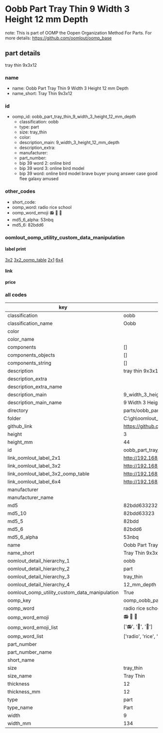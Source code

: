 # Oobb Part Tray Thin 9 Width 3 Height 12 mm Depth  

note: This is part of OOMP the Oopen Organization Method For Parts. For more details: https://github.com/oomlout/oomp_base

##  part details
  



tray thin 9x3x12



### name
* name: Oobb Part Tray Thin 9 Width 3 Height 12 mm Depth
* name_short: Tray Thin 9x3x12 
### id
* oomp_id: oobb_part_tray_thin_9_width_3_height_12_mm_depth
  * classification: oobb
  * type: part
  * size: tray_thin
  * color: 
  * description_main: 9_width_3_height_12_mm_depth
  * description_extra: 
  * manufacturer: 
  * part_number: 
  * bip 39 word 2: online bird
  * bip 39 word 3: online bird model
  * bip 39 word: online bird model brave buyer young answer case good flee galaxy amused

### other_codes
* short_code: 
* oomp_word: radio rice school
* oomp_word_emoji :radio: :rice: :school:
* md5_6_alpha: 53nbq
* md5_6: 82bdd6






### oomlout_oomp_utility_custom_data_manipulation
#### label print
[3x2](http://192.168.1.245:1112/?label=oomp%2053nbq)
[3x2_oomp_table](http://192.168.1.108:1112/?label=oomp%2053nbq)
[2x1](http://192.168.1.242:1112/?label=oomp%2053nbq)
[6x4](http://192.168.1.55:1112/?label=oomp%2053nbq)    

#### link

                              

#### price







### all codes 
| key | value |  
| --- | --- |  
| classification | oobb |  
| classification_name | Oobb |  
| color |  |  
| color_name |  |  
| components | [] |  
| components_objects | [] |  
| components_string | [] |  
| description | tray thin 9x3x12 |  
| description_extra |  |  
| description_extra_name |  |  
| description_main | 9_width_3_height_12_mm_depth |  
| description_main_name | 9 Width 3 Height 12 mm Depth |  
| directory | parts/oobb_part_tray_thin_9_width_3_height_12_mm_depth |  
| folder | C:\gh\oomlout_oobb_version_4_generated_parts\things\oobb_part_tray_thin_9_width_3_height_12_mm_depth |  
| github_link | https://github.com/oomlout/oomlout_oomp_part_src/tree/main/parts/oobb_part_tray_thin_9_width_3_height_12_mm_depth |  
| height | 3 |  
| height_mm | 44 |  
| id | oobb_part_tray_thin_9_width_3_height_12_mm_depth |  
| link_oomlout_label_2x1 | http://192.168.1.242:1112/?label=oomp%2053nbq |  
| link_oomlout_label_3x2 | http://192.168.1.245:1112/?label=oomp%2053nbq |  
| link_oomlout_label_3x2_oomp_table | http://192.168.1.108:1112/?label=oomp%2053nbq |  
| link_oomlout_label_6x4 | http://192.168.1.55:1112/?label=oomp%2053nbq |  
| manufacturer |  |  
| manufacturer_name |  |  
| md5 | 82bdd63323232137fd0fb1b51d05a4d7 |  
| md5_10 | 82bdd63323 |  
| md5_5 | 82bdd |  
| md5_6 | 82bdd6 |  
| md5_6_alpha | 53nbq |  
| name | Oobb Part Tray Thin 9 Width 3 Height 12 mm Depth |  
| name_short | Tray Thin 9x3x12  |  
| oomlout_detail_hierarchy_1 | oobb |  
| oomlout_detail_hierarchy_2 | part |  
| oomlout_detail_hierarchy_3 | tray_thin |  
| oomlout_detail_hierarchy_4 | 12_mm_depth |  
| oomlout_oomp_utility_custom_data_manipulation | True |  
| oomp_key | oomp_oobb_part_tray_thin_9_width_3_height_12_mm_depth |  
| oomp_word | radio rice school |  
| oomp_word_emoji | :radio: :rice: :school: |  
| oomp_word_emoji_list | [':radio:', ':rice:', ':school:'] |  
| oomp_word_list | ['radio', 'rice', 'school'] |  
| part_number |  |  
| part_number_name |  |  
| short_name |  |  
| size | tray_thin |  
| size_name | Tray Thin |  
| thickness | 12 |  
| thickness_mm | 12 |  
| type | part |  
| type_name | Part |  
| width | 9 |  
| width_mm | 134 |  

